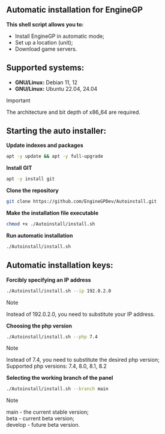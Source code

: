 ## Automatic installation for EngineGP
**This shell script allows you to:**
- Install EngineGP in automatic mode;
- Set up a location (unit);
- Download game servers.
## Supported systems:
- **GNU/Linux:** Debian 11, 12
- **GNU/Linux:** Ubuntu 22.04, 24.04
> [!IMPORTANT]
> The architecture and bit depth of x86_64 are required.
## Starting the auto installer:
**Update indexes and packages**
```bash
apt -y update && apt -y full-upgrade
```
**Install GIT**
```bash
apt -y install git
```
**Clone the repository**
```bash
git clone https://github.com/EngineGPDev/Autoinstall.git
```
**Make the installation file executable**
```bash
chmod +x ./Autoinstall/install.sh
```
**Run automatic installation**
```bash
./Autoinstall/install.sh
```
## Automatic installation keys:
**Forcibly specifying an IP address**
```bash
./Autoinstall/install.sh --ip 192.0.2.0
```
> [!NOTE]
> Instead of 192.0.2.0, you need to substitute your IP address.

**Choosing the php version**
```bash
./Autoinstall/install.sh --php 7.4
```
> [!NOTE]
> Instead of 7.4, you need to substitute the desired php version;\
> Supported php versions: 7.4, 8.0, 8.1, 8.2

**Selecting the working branch of the panel**
```bash
./Autoinstall/install.sh --branch main
```
> [!NOTE]
> main - the current stable version;\
> beta - current beta version;\
> develop - future beta version.

